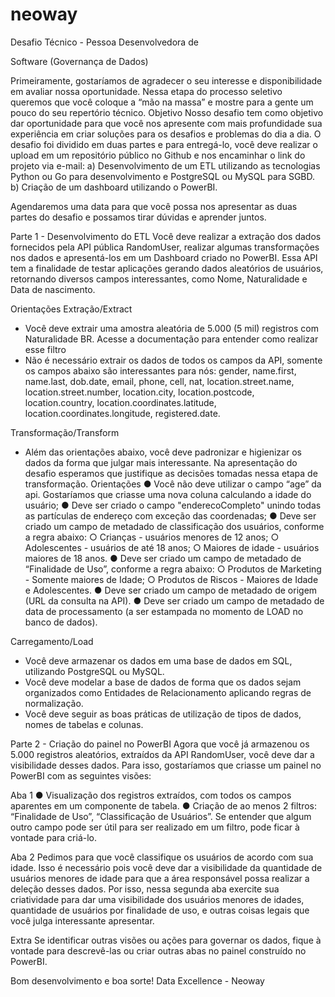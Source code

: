# neoway

Desafio Técnico - Pessoa Desenvolvedora de

Software (Governança de Dados)

Primeiramente, gostaríamos de agradecer o seu interesse e disponibilidade em avaliar nossa
oportunidade. Nessa etapa do processo seletivo queremos que você coloque a “mão na massa” e
mostre para a gente um pouco do seu repertório técnico.
Objetivo
Nosso desafio tem como objetivo dar oportunidade para que você nos apresente com mais
profundidade sua experiência em criar soluções para os desafios e problemas do dia a dia.
O desafio foi dividido em duas partes e para entregá-lo, você deve realizar o upload em um
repositório público no Github e nos encaminhar o link do projeto via e-mail:
a) Desenvolvimento de um ETL utilizando as tecnologias Python ou Go para desenvolvimento e
PostgreSQL ou MySQL para SGBD.
b) Criação de um dashboard utilizando o PowerBI.

Agendaremos uma data para que você possa nos apresentar as duas partes do desafio e
possamos tirar dúvidas e aprender juntos.

Parte 1 - Desenvolvimento do ETL
Você deve realizar a extração dos dados fornecidos pela API pública RandomUser, realizar
algumas transformações nos dados e apresentá-los em um Dashboard criado no PowerBI.
Essa API tem a finalidade de testar aplicações gerando dados aleatórios de usuários,
retornando diversos campos interessantes, como Nome, Naturalidade e Data de nascimento.

Orientações
Extração/Extract
- Você deve extrair uma amostra aleatória de 5.000 (5 mil) registros com Naturalidade BR.
Acesse a documentação para entender como realizar esse filtro
- Não é necessário extrair os dados de todos os campos da API, somente os campos abaixo
são interessantes para nós:
gender, name.first, name.last, dob.date, email, phone, cell, nat, location.street.name,
location.street.number, location.city, location.postcode, location.country,
location.coordinates.latitude, location.coordinates.longitude, registered.date.

Transformação/Transform
- Além das orientações abaixo, você deve padronizar e higienizar os dados da forma que
julgar mais interessante. Na apresentação do desafio esperamos que justifique as decisões
tomadas nessa etapa de transformação.
Orientações
● Você não deve utilizar o campo “age” da api. Gostaríamos que criasse uma nova coluna
calculando a idade do usuário;
● Deve ser criado o campo "enderecoCompleto" unindo todas as partículas de endereço com
exceção das coordenadas;
● Deve ser criado um campo de metadado de classificação dos usuários, conforme a regra
abaixo:
○ Crianças - usuários menores de 12 anos;
○ Adolescentes - usuários de até 18 anos;
○ Maiores de idade - usuários maiores de 18 anos.
● Deve ser criado um campo de metadado de “Finalidade de Uso”, conforme a regra abaixo:
○ Produtos de Marketing - Somente maiores de Idade;
○ Produtos de Riscos - Maiores de Idade e Adolescentes.
● Deve ser criado um campo de metadado de origem (URL da consulta na API).
● Deve ser criado um campo de metadado de data de processamento (a ser estampada no
momento de LOAD no banco de dados).

Carregamento/Load
- Você deve armazenar os dados em uma base de dados em SQL, utilizando PostgreSQL ou
MySQL.
- Você deve modelar a base de dados de forma que os dados sejam organizados como
Entidades de Relacionamento aplicando regras de normalização.
- Você deve seguir as boas práticas de utilização de tipos de dados, nomes de tabelas e
colunas.

Parte 2 - Criação do painel no PowerBI
Agora que você já armazenou os 5.000 registros aleatórios, extraídos da API RandomUser, você
deve dar a visibilidade desses dados. Para isso, gostaríamos que criasse um painel no PowerBI com
as seguintes visões:

Aba 1
● Visualização dos registros extraídos, com todos os campos aparentes em um componente
de tabela.
● Criação de ao menos 2 filtros: “Finalidade de Uso”, “Classificação de Usuários”. Se entender
que algum outro campo pode ser útil para ser realizado em um filtro, pode ficar à vontade
para criá-lo.

Aba 2
Pedimos para que você classifique os usuários de acordo com sua idade. Isso é necessário
pois você deve dar a visibilidade da quantidade de usuários menores de idade para que a área
responsável possa realizar a deleção desses dados. Por isso, nessa segunda aba exercite sua
criatividade para dar uma visibilidade dos usuários menores de idades, quantidade de usuários por
finalidade de uso, e outras coisas legais que você julga interessante apresentar.

Extra
Se identificar outras visões ou ações para governar os dados, fique à vontade para
descrevê-las ou criar outras abas no painel construído no PowerBI.

Bom desenvolvimento e boa sorte!
Data Excellence - Neoway
